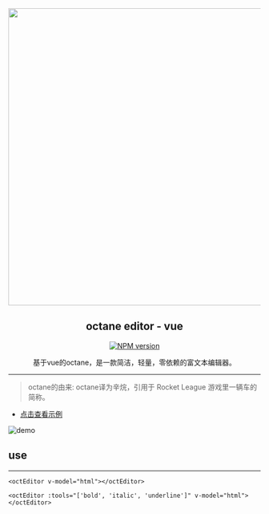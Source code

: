<div align="center">
  <a href="https://github.com/luoshilu/octane">
    <img width="592" heigth="242" src="https://asyncc.com/uploads/2019/02/6782ba6bd28870640645eb3420523614.png">
  </a>

  <h2>octane editor - vue</h2>

  <div>
    <a href="http://badge.fury.io/js/octane-editor">
      <img src="https://img.shields.io/npm/v/octane-editor.svg?style=flat-square" alt="NPM version" />
    </a>
  </div>
  <p>基于vue的octane，是一款简洁，轻量，零依赖的富文本编辑器。</p>
</div>

---

> octane的由来: octane译为辛烷，引用于 Rocket League 游戏里一辆车的简称。

- [点击查看示例](https://asyncc.com/static/home/demo_html/html_preview.html?https://github.com/luoshilu/octane/blob/master/index.html)


![demo](https://asyncc.com/uploads/2019/02/a92144d61b53ad6e5041c2f4f81501e4.gif)

## use
---
```
<octEditor v-model="html"></octEditor>
```
```
<octEditor :tools="['bold', 'italic', 'underline']" v-model="html"></octEditor>
```
